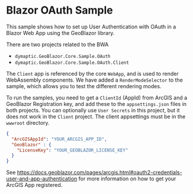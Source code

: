 # Blazor OAuth Sample

This sample shows how to set up User Authentication with OAuth in a Blazor Web App using the GeoBlazor library.

There are two projects related to the BWA
- `dymaptic.GeoBlazor.Core.Sample.OAuth`
- `dymaptic.GeoBlazor.Core.Sample.OAuth.Client`

The `Client` app is referenced by the core `WebApp`, and is used to render WebAssembly components.
We have added a `RenderModeSelector` to the sample, which allows you to test the different rendering modes.

To run the samples, you need to get a `ClientId` (AppId) from ArcGIS and a GeoBlazor Registration key,
and add these to the `appsettings.json` files in both projects. You can optionally use `User Secrets` in this project, 
but it does not work in the `Client` project. The client appsettings must be in the `wwwroot` directory.

```json
{
  "ArcGISAppId": "YOUR_ARCGIS_APP_ID",
  "GeoBlazor" : {
    "LicenseKey": "YOUR_GEOBLAZOR_LICENSE_KEY"
  }
}
```

See https://docs.geoblazor.com/pages/arcgis.html#oauth2-credentials-user-and-app-authentication for more information on 
how to get your ArcGIS App registered.